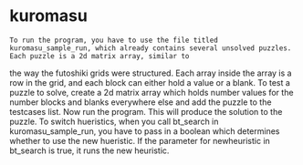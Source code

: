 # kuromasu

	To run the program, you have to use the file titled kuromasu_sample_run, which already contains several unsolved puzzles. Each puzzle is a 2d matrix array, similar to
the way the futoshiki grids were structured. Each array inside the array is a row in the grid, and each block can either hold a value or a blank. 
	To test a puzzle to solve, create a 2d matrix array which holds number values for the number blocks and blanks everywhere else and add the puzzle to the testcases list. Now run the program. This will produce the solution to the puzzle. To switch hueristics, when you call bt_search in kuromasu_sample_run, you have to pass in a boolean which determines whether to use the new hueristic. If the parameter for newheuristic in bt_search is true, it runs the new heuristic. 
